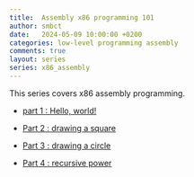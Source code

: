 ```yaml
---
title:  Assembly x86 programming 101
author: smbct
date:   2024-05-09 10:00:00 +0200
categories: low-level programming assembly
comments: true
layout: series
series: x86_assembly
---
```


This series covers x86 assembly programming.


* [part 1 : Hello, world!](pt1)

* [Part 2 : drawing a square](pt2)

* [Part 3 : drawing a circle](pt3)

* [Part 4 : recursive power](pt4)